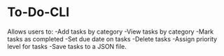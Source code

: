 # To-Do-CLI

Allows users to:
-Add tasks by category
-View tasks by category
-Mark tasks as completed
-Set due date on tasks
-Delete tasks
-Assign priority level for tasks
-Save tasks to a JSON file.